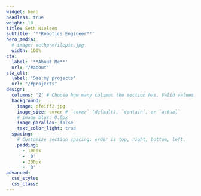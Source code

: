 ```yaml
---
widget: hero
headless: true
weight: 10
title: Seth Nielsen
subtitle: '**Robotics Engineer**'
hero_media:
  # image: sethprofilepic.jpg
  width: 100%
cta:
  label: '**About Me**'
  url: "/#about"
cta_alt:
  label: 'See my projects'
  url: "/#projects"
design:
  columns: '2' # Choose how many columns the section has. Valid values: 1 or 2.
  background:
    image: pfeiff2.jpg
    image_size: cover # `cover` (default), `contain`, or `actual`
    # image_blur: 0.0px
    image_parallax: false
    text_color_light: true
  spacing:
    # Customize section spacing: order is top, right, bottom, left.
    padding:
      - 100px
      - '0'
      - 200px
      - '0'
advanced:
  css_style:
  css_class:
---
```


<!-- Hey! I'm Seth, and I like to live with intention. -->

<!-- I don't just **love** engineering, I *do* engineering. -->